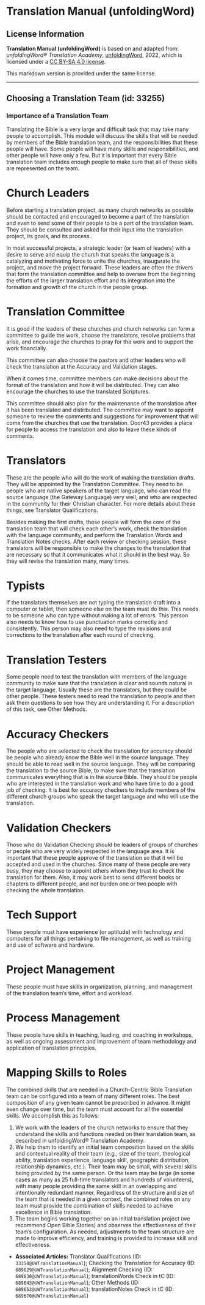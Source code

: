 # Translation Manual (unfoldingWord)

## License Information

**Translation Manual (unfoldingWord)** is based on and adapted from: _unfoldingWord® Translation Academy_, [unfoldingWord](https://unfoldingword.org/utw), 2022, which is licensed under a [CC BY-SA 4.0 license](https://creativecommons.org/licenses/by-sa/4.0/legalcode.en).

This markdown version is provided under the same license.



--------------------------------

## Choosing a Translation Team (id: 33255)

### Importance of a Translation Team

Translating the Bible is a very large and difficult task that may take many people to accomplish. This module will discuss the skills that will be needed by members of the Bible translation team, and the responsibilities that these people will have. Some people will have many skills and responsibilities, and other people will have only a few. But it is important that every Bible translation team includes enough people to make sure that all of these skills are represented on the team.

Church Leaders
==============

Before starting a translation project, as many church networks as possible should be contacted and encouraged to become a part of the translation and even to send some of their people to be a part of the translation team. They should be consulted and asked for their input into the translation project, its goals, and its process.

In most successful projects, a strategic leader (or team of leaders) with a desire to serve and equip the church that speaks the language is a catalyzing and motivating force to unite the churches, inaugurate the project, and move the project forward. These leaders are often the drivers that form the translation committee and help to oversee from the beginning the efforts of the larger translation effort and its integration into the formation and growth of the church in the people group.

Translation Committee
=====================

It is good if the leaders of these churches and church networks can form a committee to guide the work, choose the translators, resolve problems that arise, and encourage the churches to pray for the work and to support the work financially.

This committee can also choose the pastors and other leaders who will check the translation at the Accuracy and Validation stages.

When it comes time, committee members can make decisions about the format of the translation and how it will be distributed. They can also encourage the churches to use the translated Scriptures.

This committee should also plan for the maintenance of the translation after it has been translated and distributed. The committee may want to appoint someone to review the comments and suggestions for improvement that will come from the churches that use the translation. Door43 provides a place for people to access the translation and also to leave these kinds of comments.

Translators
===========

These are the people who will do the work of making the translation drafts. They will be appointed by the Translation Committee. They need to be people who are native speakers of the target language, who can read the source language (the Gateway Language) very well, and who are respected in the community for their Christian character. For more details about these things, see Translator Qualifications.

Besides making the first drafts, these people will form the core of the translation team that will check each other’s work, check the translation with the language community, and perform the Translation Words and Translation Notes checks. After each review or checking session, these translators will be responsible to make the changes to the translation that are necessary so that it communicates what it should in the best way. So they will revise the translation many, many times.

Typists
=======

If the translators themselves are not typing the translation draft into a computer or tablet, then someone else on the team must do this. This needs to be someone who can type without making a lot of errors. This person also needs to know how to use punctuation marks correctly and consistently. This person may also need to type the revisions and corrections to the translation after each round of checking.

Translation Testers
===================

Some people need to test the translation with members of the language community to make sure that the translation is clear and sounds natural in the target language. Usually these are the translators, but they could be other people. These testers need to read the translation to people and then ask them questions to see how they are understanding it. For a description of this task, see Other Methods.

Accuracy Checkers
=================

The people who are selected to check the translation for accuracy should be people who already know the Bible well in the source language. They should be able to read well in the source language. They will be comparing the translation to the source Bible, to make sure that the translation communicates everything that is in the source Bible. They should be people who are interested in the translation work and who have time to do a good job of checking. It is best for accuracy checkers to include members of the different church groups who speak the target language and who will use the translation.

Validation Checkers
===================

Those who do Validation Checking should be leaders of groups of churches or people who are very widely respected in the language area. It is important that these people approve of the translation so that it will be accepted and used in the churches. Since many of these people are very busy, they may choose to appoint others whom they trust to check the translation for them. Also, it may work best to send different books or chapters to different people, and not burden one or two people with checking the whole translation.

Tech Support
============

These people must have experience (or aptitude) with technology and computers for all things pertaining to file management, as well as training and use of software and hardware.

Project Management
==================

These people must have skills in organization, planning, and management of the translation team’s time, effort and workload.

Process Management
==================

These people have skills in teaching, leading, and coaching in workshops, as well as ongoing assessment and improvement of team methodology and application of translation principles.

Mapping Skills to Roles
=======================

The combined skills that are needed in a Church\-Centric Bible Translation team can be configured into a team of many different roles. The best composition of any given team cannot be prescribed in advance. It might even change over time, but the team must account for all the essential skills. We accomplish this as follows:

1. We work with the leaders of the church networks to ensure that they understand the skills and functions needed on their translation team, as described in unfoldingWord® Translation Academy.
2. We help them to identify an initial team composition based on the skills and contextual reality of their team (e.g., size of the team, theological ability, translation experience, language skill, geographic distribution, relationship dynamics, etc.). Their team may be small, with several skills being provided by the same person. Or the team may be large (in some cases as many as 25 full\-time translators and hundreds of volunteers), with many people providing the same skill in an overlapping and intentionally redundant manner. Regardless of the structure and size of the team that is needed in a given context, the combined roles on any team must provide the combination of skills needed to achieve excellence in Bible translation.
3. The team begins working together on an initial translation project (we recommend Open Bible Stories) and observes the effectiveness of their team’s configuration. As needed, adjustments to the team structure are made to improve efficiency, and training is provided to increase skill and effectiveness.

* **Associated Articles:** Translator Qualifications (ID: `33350@UWTranslationManual`); Checking the Translation for Accuracy (ID: `689629@UWTranslationManual`); Alignment Checking (ID: `689630@UWTranslationManual`); translationWords Check in tC (ID: `689643@UWTranslationManual`); Other Methods (ID: `689653@UWTranslationManual`); translationNotes Check in tC (ID: `689670@UWTranslationManual`)

